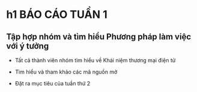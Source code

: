 ﻿# h1 BÁO CÁO TUẦN 1

## Tập hợp nhóm và tìm hiểu Phương pháp làm việc với ý tưởng

* Tất cả thành viên nhóm tìm hiểu về Khái niệm thương mại điện tử

* Tìm hiểu và tham khảo các mã nguồn mở


* Đặt ra mục tiêu của tuần thứ 2